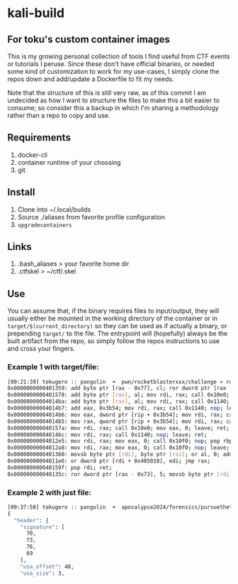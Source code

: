 # kali-build
## For toku's custom container images
This is my growing personal collection of tools I find useful from CTF events or tutorials I peruse. Since these don't have official binaries, or needed some kind of customization to work for my use-cases, I simply clone the repos down and add/update a Dockerfile to fit my needs.

Note that the structure of this is still very raw, as of this commit I am undecided as how I want to structure the files to make this a bit easier to consume; so consider this a backup in which I'm sharing a methodology rather than a repo to copy and use.

## Requirements
1. docker-cli
1. container runtime of your choosing
1. git

## Install
1. Clone into ~/.local/builds
1. Source ./aliases from favorite profile configuration
1. `upgradecontainers`

## Links
1. .bash_aliases > your favorite home dir
1. .ctfskel > ~/ctf/.skel

## Use
You can assume that, if the binary requires files to input/output, they will usually either be mounted in the working directory of the container or in `target/$(current_directory)` so they can be used as if actually a binary, or prepending `target/` to the file. The entrypoint will (hopefully) always be the built artifact from the repo, so simply follow the repos instructions to use and cross your fingers.

### Example 1 with target/file:
```sh
[09:21:39] tokugero :: pangolin  ➜  pwn/rocketblasterxxx/challenge » ropper -f target/rocket_blaster_xxx | grep "rdi"                                                                                                                   1 ↵
0x0000000000401359: add byte ptr [rax - 0x77], cl; ror dword ptr [rax - 0x73], 5; movsb byte ptr [rdi], byte ptr [rsi]; or al, 0; add byte ptr [rax - 0x77], cl; ret 0x8d48; 
0x0000000000401578: add byte ptr [rax], al; mov rdi, rax; call 0x10e0; mov eax, 0; leave; ret; 
0x00000000004014ba: add byte ptr [rax], al; mov rdi, rax; call 0x1140; nop; leave; ret; 
0x00000000004014b7: add eax, 0x3b54; mov rdi, rax; call 0x1140; nop; leave; ret; 
0x00000000004014b6: mov eax, dword ptr [rip + 0x3b54]; mov rdi, rax; call 0x1140; nop; leave; ret; 
0x00000000004014b5: mov rax, qword ptr [rip + 0x3b54]; mov rdi, rax; call 0x1140; nop; leave; ret; 
0x000000000040157a: mov rdi, rax; call 0x10e0; mov eax, 0; leave; ret; 
0x00000000004014bc: mov rdi, rax; call 0x1140; nop; leave; ret; 
0x00000000004012e5: mov rdi, rax; mov eax, 0; call 0x10f0; nop; pop rbp; ret; 
0x00000000004012a8: mov rdi, rax; mov eax, 0; call 0x10f0; nop; leave; ret; 
0x0000000000401360: movsb byte ptr [rdi], byte ptr [rsi]; or al, 0; add byte ptr [rax - 0x77], cl; ret 0x8d48; 
0x00000000004011e6: or dword ptr [rdi + 0x405010], edi; jmp rax; 
0x000000000040159f: pop rdi; ret; 
0x000000000040135c: ror dword ptr [rax - 0x73], 5; movsb byte ptr [rdi], byte ptr [rsi]; or al, 0; add byte ptr [rax - 0x77], cl; ret 0x8d48; 
```

### Example 2 with just file:
```sh
[09:37:58] tokugero :: pangolin  ➜  apocalypse2024/forensics/pursuethetracks » mft z.mft | head -10
{
  "header": {
    "signature": [
      70,
      73,
      76,
      69
    ],
    "usa_offset": 48,
    "usa_size": 3,
```
